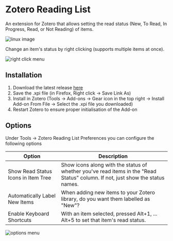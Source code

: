 # Zotero Reading List

An extension for Zotero that allows setting the read status (New, To Read, In Progress, Read, or Not Reading) of items.

![linux image](https://user-images.githubusercontent.com/26859884/147862773-4cd8e6d3-4444-4c8e-b5b7-6bfe7036ff25.png)

Change an item's status by right clicking (supports multiple items at once).

![right click menu](https://user-images.githubusercontent.com/26859884/211170769-57b44b21-1c50-4f5a-8baf-2e4855fb85ef.png)

## Installation

1. Download the latest release [here](https://github.com/Dominic-DallOsto/zotero-reading-list/releases/latest)
2. Save the .xpi file (in Firefox, Right click -> Save Link As)
3. Install in Zotero (Tools -> Add-ons -> Gear icon in the top right -> Install Add-on From File -> Select the .xpi file you downloaded)
4. Restart Zotero to ensure proper initialisation of the Add-on

## Options

Under Tools -> Zotero Reading List Preferences you can configure the following options

| Option | Description |
| --- | --- |
| Show Read Status Icons in Item Tree | Show icons along with the status of whether you've read items in the "Read Status" column. If not, just show the status names. |
| Automatically Label New Items | When adding new items to your Zotero library, do you want them labelled as "New"? |
| Enable Keyboard Shortcuts | With an item selected, pressed Alt+1, ... Alt+5 to set that item's read status. |

![options menu](https://user-images.githubusercontent.com/26859884/211217679-e8378363-329a-4048-8138-613ef73bf5ac.png)
